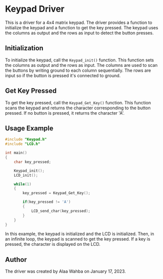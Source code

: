# Keypad Driver

This is a driver for a 4x4 matrix keypad. The driver provides a function to initialize the keypad and a function to get the key pressed. The keypad uses the columns as output and the rows as input to detect the button presses.

## Initialization

To initialize the keypad, call the `Keypad_init()` function. This function sets the columns as output and the rows as input. The columns are used to scan the buttons by writing ground to each column sequentially. The rows are input so if the button is pressed it's connected to ground.

## Get Key Pressed

To get the key pressed, call the `Keypad_Get_Key()` function. This function scans the keypad and returns the character corresponding to the button pressed. If no button is pressed, it returns the character 'A'.

## Usage Example

```c
#include "Keypad.h"
#include "LCD.h"

int main()
{
    char key_pressed;

    Keypad_init();
    LCD_init();

    while(1)
    {
        key_pressed = Keypad_Get_Key();

        if(key_pressed != 'A')
        {
            LCD_send_char(key_pressed);
        }
    }
}
```

In this example, the keypad is initialized and the LCD is initialized. Then, in an infinite loop, the keypad is scanned to get the key pressed. If a key is pressed, the character is displayed on the LCD.

## Author

The driver was created by Alaa Wahba on January 17, 2023.

